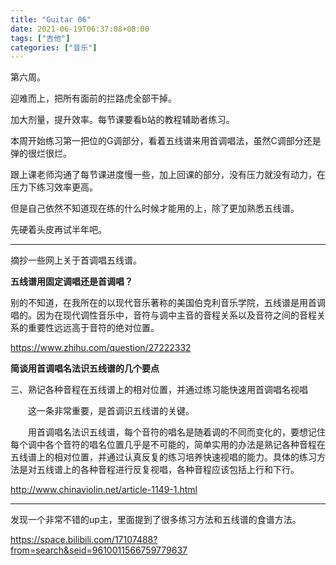 ```yaml
---
title: "Guitar 06"
date: 2021-06-19T06:37:08+08:00
tags: ["吉他"]
categories: ["音乐"]
---
```


第六周。

迎难而上，把所有面前的拦路虎全部干掉。

加大剂量，提升效率。每节课要看b站的教程辅助者练习。

本周开始练习第一把位的G调部分，看着五线谱来用首调唱法，虽然C调部分还是弹的很烂很烂。


跟上课老师沟通了每节课进度慢一些，加上回课的部分，没有压力就没有动力，在压力下练习效率更高。

但是自己依然不知道现在练的什么时候才能用的上，除了更加熟悉五线谱。

先硬着头皮再试半年吧。

-----

摘抄一些网上关于首调唱五线谱。

**五线谱用固定调唱还是首调唱？**

别的不知道，在我所在的以现代音乐著称的美国伯克利音乐学院，五线谱是用首调唱的。因为在现代调性音乐中，音符与调中主音的音程关系以及音符之间的音程关系的重要性远远高于音符的绝对位置。

https://www.zhihu.com/question/27222332

**简谈用首调唱名法识五线谱的几个要点**


三、熟记各种音程在五线谱上的相对位置，并通过练习能快速用首调唱名视唱

　　这一条非常重要，是首调识五线谱的关键。

　　用首调唱名法识五线谱，每个音符的唱名是随着调的不同而变化的，要想记住每个调中各个音符的唱名位置几乎是不可能的，简单实用的办法是熟记各种音程在五线谱上的相对位置，并通过认真反复的练习培养快速视唱的能力。具体的练习方法是对五线谱上的各种音程进行反复视唱，各种音程应该包括上行和下行。

http://www.chinaviolin.net/article-1149-1.html


----

发现一个非常不错的up主，里面提到了很多练习方法和五线谱的食谱方法。

https://space.bilibili.com/17107488?from=search&seid=9610011566759779637

